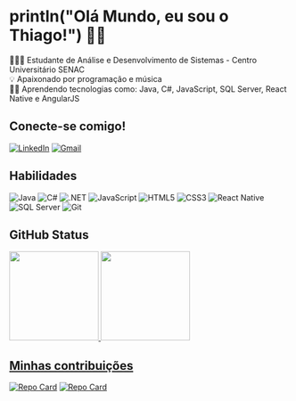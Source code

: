 # println("Olá Mundo, eu sou o Thiago!") 👋🏻
👨🏻‍🎓 Estudante de Análise e Desenvolvimento de Sistemas - Centro Universitário SENAC<br>
💡 Apaixonado por programação e música<br>
✍🏻 Aprendendo tecnologias como: Java, C#, JavaScript, SQL Server, React Native e AngularJS<br>

## Conecte-se comigo!
[![LinkedIn](https://img.shields.io/badge/LinkedIn-fff?style=for-the-badge&logo=linkedin&logoColor=0E76A8)](https://www.linkedin.com/in/thiago-cardoso-perrud/)
[![Gmail](https://img.shields.io/badge/Gmail-EA4335?logo=gmail&logoColor=white&style=for-the-badge)](<a href="mailto:thiagocperrud@gmail.com">)

## Habilidades
![Java](https://img.shields.io/badge/Java-ED8B00?logo=java&logoColor=white&style=for-the-badge)
![C#](https://img.shields.io/badge/C%23-239120?logo=c-sharp&logoColor=white&style=for-the-badge)
![.NET](https://img.shields.io/badge/.NET-5C2D91?logo=.net&logoColor=white&style=for-the-badge)
![JavaScript](https://img.shields.io/badge/JavaScript-fff?style=for-the-badge&logo=javascript)
![HTML5](https://img.shields.io/badge/HTML5-fff?style=for-the-badge&logo=html5)
![CSS3](https://img.shields.io/badge/CSS3-fff?style=for-the-badge&logo=css3&logoColor=264CE4)
![React Native](https://img.shields.io/badge/React_Native-fff?style=for-the-badge&logo=React)
![SQL Server](https://img.shields.io/badge/Microsoft_SQL_Server-CC2927?logo=microsoft-sql-server&logoColor=white&style=for-the-badge)
![Git](https://img.shields.io/badge/Git-E34F26?logo=git&logoColor=white&style=for-the-badge)


## GitHub Status
  <div>
  <a href="https://github.com/thiagoperrud">
  <img height="160em" src="https://github-readme-stats.vercel.app/api?username=thiagoperrud&show_icons=true&theme=codeSTACKr&include_all_commits=true&count_private=true"/>
  <img height="160em" src="https://github-readme-stats.vercel.app/api/top-langs/?username=thiagoperrud&layout=compact&langs_count=7&theme=codeSTACKr"/>
</div>

## Minhas contribuições
[![Repo Card](https://github-readme-stats.vercel.app/api/pin/?username=thiagoperrud&repo=Ecommerce-PI&theme=codeSTACKr)](https://github.com/thiagoperrud/Ecommerce-PI)
[![Repo Card](https://github-readme-stats.vercel.app/api/pin/?username=thiagoperrud&repo=dio-lab-open-source&theme=codeSTACKr)](https://github.com/thiagoperrud/dio-lab-open-source)

